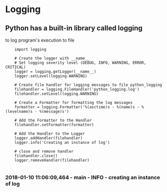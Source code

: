 # Logging

## Python has a built-in library called logging
to log program's execution to file

```
    import logging
    
    # Create the logger with __name__
    # Set logging severity level (DEBUG, INFO, WARNING, ERROR, CRITICAL)
    logger = logging.getLogger(__name__)
    logger.setLevel(logging.WARNING)
 
    # Create file handler for logging messages to file python_logging
    filehandler = logging.FileHandler('python_logging.log')
    filehandler.setLevel(logging.WARNING)
 
    # Create a Formatter for formatting the log messages
    formatter = logging.Formatter('%(asctime)s - %(name)s - %(levelname)s - %(message)s')
 
    # Add the Formatter to the Handler
    filehandler.setFormatter(formatter)
 
    # Add the Handler to the Logger
    logger.addHandler(filehandler)
    logger.info('Creating an instance of log')
    
    # close and remove handler
    filehandler.close()
    logger.removeHandler(filehandler)
    
```

### 2018-01-10 11:06:09,464 - __main__ - INFO - creating an instance of log
